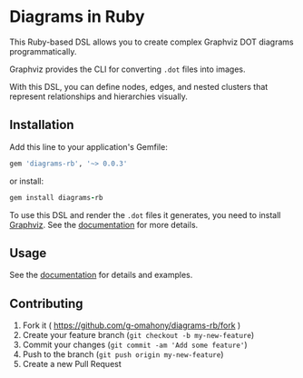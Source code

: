 # Diagrams in Ruby

This Ruby-based DSL allows you to create complex Graphviz DOT diagrams programmatically.

Graphviz provides the CLI for converting `.dot` files into images.

With this DSL, you can define nodes, edges, and nested clusters that represent relationships and hierarchies visually.

## Installation

Add this line to your application's Gemfile:

```Ruby
gem 'diagrams-rb', '~> 0.0.3'
```

or install:

```Ruby
gem install diagrams-rb
```

To use this DSL and render the `.dot` files it generates, you need to install [Graphviz](https://graphviz.org). See the [documentation](https://g-omahony.github.io/diagrams-rb-docs/docs/installation/) for more details.

## Usage

See the [documentation](https://g-omahony.github.io/diagrams-rb-docs/) for details and examples.

## Contributing

1. Fork it ( https://github.com/g-omahony/diagrams-rb/fork )
2. Create your feature branch (`git checkout -b my-new-feature`)
3. Commit your changes (`git commit -am 'Add some feature'`)
4. Push to the branch (`git push origin my-new-feature`)
5. Create a new Pull Request
